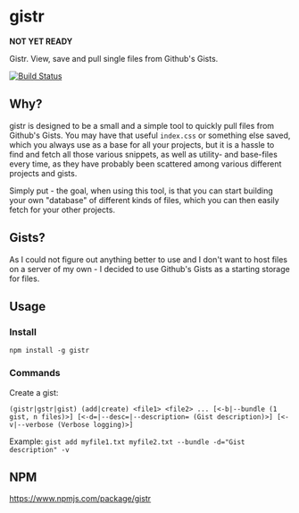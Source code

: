 # gistr

**NOT YET READY**

Gistr. View, save and pull single files from Github's Gists.

[![Build Status](https://travis-ci.com/ahvonenj/gistr.svg?token=CTLNy9ndTqFfFx23p9q1&branch=master)](https://travis-ci.com/ahvonenj/gistr)

## Why?

gistr is designed to be a small and a simple tool to quickly pull files from Github's Gists. You may have that useful `index.css` or something else saved, which you always use as a base for all your projects, but it is a hassle to find and fetch all those various snippets, as well as utility- and base-files every time, as they have probably been scattered among various different projects and gists.

Simply put - the goal, when using this tool, is that you can start building your own "database" of different kinds of files, which you can then easily fetch for your other projects.

## Gists?

As I could not figure out anything better to use and I don't want to host files on a server of my own - I decided to use Github's Gists as a starting storage for files.

## Usage

### Install

`npm install -g gistr`

### Commands

Create a gist:
```
(gistr|gstr|gist) (add|create) <file1> <file2> ... [<-b|--bundle (1 gist, n files)>] [<-d=|--desc=|--description= (Gist description)>] [<-v|--verbose (Verbose logging)>]
```

Example: `gist add myfile1.txt myfile2.txt --bundle -d="Gist description" -v`

## NPM

https://www.npmjs.com/package/gistr
